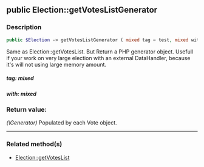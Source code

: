 ## public Election::getVotesListGenerator

### Description    

```php
public $Election -> getVotesListGenerator ( mixed tag = test, mixed with = test )
```

Same as Election::getVotesList. But Return a PHP generator object.
Usefull if your work on very large election with an external DataHandler, because it's will not using large memory amount.    


##### **tag:** *mixed*   
    



##### **with:** *mixed*   
    



### Return value:   

*(\Generator)* Populated by each Vote object.


---------------------------------------

### Related method(s)      

* [Election::getVotesList](../Election%20Class/public%20Election--getVotesList.md)    

